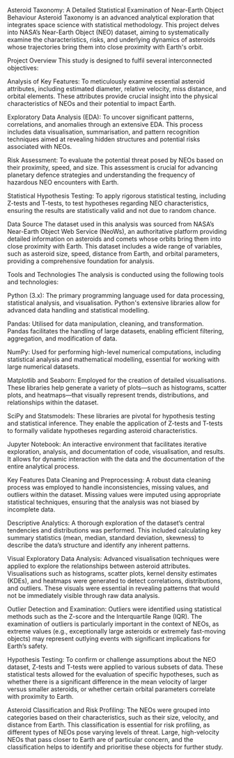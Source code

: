 Asteroid Taxonomy: A Detailed Statistical Examination of Near-Earth Object Behaviour
Asteroid Taxonomy is an advanced analytical exploration that integrates space science with statistical methodology. This project delves into NASA’s Near-Earth Object (NEO) dataset, aiming to systematically examine the characteristics, risks, and underlying dynamics of asteroids whose trajectories bring them into close proximity with Earth's orbit.

Project Overview
This study is designed to fulfil several interconnected objectives:

Analysis of Key Features: To meticulously examine essential asteroid attributes, including estimated diameter, relative velocity, miss distance, and orbital elements. These attributes provide crucial insight into the physical characteristics of NEOs and their potential to impact Earth.

Exploratory Data Analysis (EDA): To uncover significant patterns, correlations, and anomalies through an extensive EDA. This process includes data visualisation, summarisation, and pattern recognition techniques aimed at revealing hidden structures and potential risks associated with NEOs.

Risk Assessment: To evaluate the potential threat posed by NEOs based on their proximity, speed, and size. This assessment is crucial for advancing planetary defence strategies and understanding the frequency of hazardous NEO encounters with Earth.

Statistical Hypothesis Testing: To apply rigorous statistical testing, including Z-tests and T-tests, to test hypotheses regarding NEO characteristics, ensuring the results are statistically valid and not due to random chance.

Data Source
The dataset used in this analysis was sourced from NASA’s Near-Earth Object Web Service (NeoWs), an authoritative platform providing detailed information on asteroids and comets whose orbits bring them into close proximity with Earth. This dataset includes a wide range of variables, such as asteroid size, speed, distance from Earth, and orbital parameters, providing a comprehensive foundation for analysis.

Tools and Technologies
The analysis is conducted using the following tools and technologies:

Python (3.x): The primary programming language used for data processing, statistical analysis, and visualisation. Python's extensive libraries allow for advanced data handling and statistical modelling.

Pandas: Utilised for data manipulation, cleaning, and transformation. Pandas facilitates the handling of large datasets, enabling efficient filtering, aggregation, and modification of data.

NumPy: Used for performing high-level numerical computations, including statistical analysis and mathematical modelling, essential for working with large numerical datasets.

Matplotlib and Seaborn: Employed for the creation of detailed visualisations. These libraries help generate a variety of plots—such as histograms, scatter plots, and heatmaps—that visually represent trends, distributions, and relationships within the dataset.

SciPy and Statsmodels: These libraries are pivotal for hypothesis testing and statistical inference. They enable the application of Z-tests and T-tests to formally validate hypotheses regarding asteroid characteristics.

Jupyter Notebook: An interactive environment that facilitates iterative exploration, analysis, and documentation of code, visualisation, and results. It allows for dynamic interaction with the data and the documentation of the entire analytical process.

Key Features
Data Cleaning and Preprocessing: A robust data cleaning process was employed to handle inconsistencies, missing values, and outliers within the dataset. Missing values were imputed using appropriate statistical techniques, ensuring that the analysis was not biased by incomplete data.

Descriptive Analytics: A thorough exploration of the dataset’s central tendencies and distributions was performed. This included calculating key summary statistics (mean, median, standard deviation, skewness) to describe the data’s structure and identify any inherent patterns.

Visual Exploratory Data Analysis: Advanced visualisation techniques were applied to explore the relationships between asteroid attributes. Visualisations such as histograms, scatter plots, kernel density estimates (KDEs), and heatmaps were generated to detect correlations, distributions, and outliers. These visuals were essential in revealing patterns that would not be immediately visible through raw data analysis.

Outlier Detection and Examination: Outliers were identified using statistical methods such as the Z-score and the Interquartile Range (IQR). The examination of outliers is particularly important in the context of NEOs, as extreme values (e.g., exceptionally large asteroids or extremely fast-moving objects) may represent outlying events with significant implications for Earth’s safety.

Hypothesis Testing: To confirm or challenge assumptions about the NEO dataset, Z-tests and T-tests were applied to various subsets of data. These statistical tests allowed for the evaluation of specific hypotheses, such as whether there is a significant difference in the mean velocity of larger versus smaller asteroids, or whether certain orbital parameters correlate with proximity to Earth.

Asteroid Classification and Risk Profiling: The NEOs were grouped into categories based on their characteristics, such as their size, velocity, and distance from Earth. This classification is essential for risk profiling, as different types of NEOs pose varying levels of threat. Large, high-velocity NEOs that pass closer to Earth are of particular concern, and the classification helps to identify and prioritise these objects for further study.
